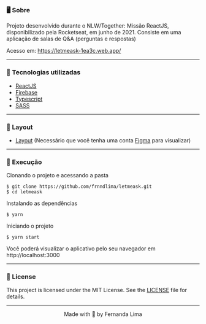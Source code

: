 ### 🖥️  Sobre
Projeto desenvolvido durante o NLW/Together: Missão ReactJS, disponibilizado pela Rocketseat, em junho de 2021.
Consiste em uma aplicação de salas de Q&A (perguntas e respostas)

Acesso em:  https://letmeask-1ea3c.web.app/

------------


### 🧪 Tecnologias utilizadas
- [ReactJS](https://reactjs.org/ "ReactJS")
- [Firebase](https://firebase.google.com/?hl=pt "Firebase")
- [Typescript](https://www.typescriptlang.org/ "Typescript")
- [SASS](https://sass-lang.com/ "Sass")


------------


### 🎨 Layout
- [Layout](https://www.figma.com/file/esltME6S9zxefFJgDRNl94/Letmeask-Copy?node-id=0%3A1 "Figma") (Necessário que você tenha uma conta [Figma](http://figma.com/ "Figma") para visualizar)


------------

### 🚀 Execução
Clonando o projeto e acessando a pasta

    $ git clone https://github.com/frnndlima/letmeask.git
    $ cd letmeask

Instalando as dependências

`$ yarn`


Iniciando o projeto

`$ yarn start`

Você poderá visualizar o aplicativo pelo seu navegador em  http://localhost:3000


------------

### 📝 License
This project is licensed under the MIT License. See the [LICENSE](https://github.com/frnndlima/letmeask/blob/main/LICENSE "LICENSE") file for details.

------------

<p align="center">Made with 💜 by Fernanda Lima</p>


